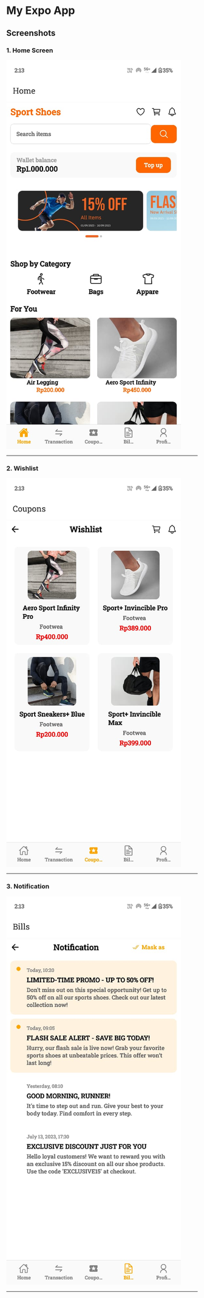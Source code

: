# My Expo App

## Screenshots

### 1. Home Screen

![Home Screen](./assets/ss/home.jpg)

---

### 2. Wishlist

![Wishlist Screen](./assets/ss/wish.jpg)

---

### 3. Notification

![Notification](./assets/ss/noti.jpg)

---

